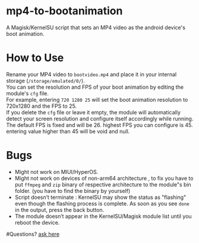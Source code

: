 # mp4-to-bootanimation
A Magisk/KernelSU script that sets an MP4 video as the android device's boot animation.

# How to Use
Rename your MP4 video to `bootvideo.mp4` and place it in your internal storage (`/storage/emulated/0/`).  
You can set the resolution and FPS of your boot animation by editing the module's `cfg` file.  
For example, entering `720 1280 25` will set the boot animation resolution to 720x1280 and the FPS to 25.  
If you delete the `cfg` file or leave it empty, the module will automatically detect your screen resolution and configure itself accordingly while running. The default FPS is fixed and will be 26. highest FPS you can configure is 45. entering value higher than 45 will be void and null.

# Bugs
- Might not work on MIUI/HyperOS.
- Might not work on devices of non-arm64 architecture , to fix you have to put `ffmpeg` and `zip` binary of respective architecture to the module"s bin folder. (you have to find the binary by yourself)
- Script doesn’t terminate : KernelSU may show the status as "flashing" even though the flashing process is complete. As soon as you see `done` in the output, press the back button.
- The module doesn’t appear in the KernelSU/Magisk module list until you reboot the device.


#Questions?
[ask here](https://t.me/scr1ptcraftchat)
